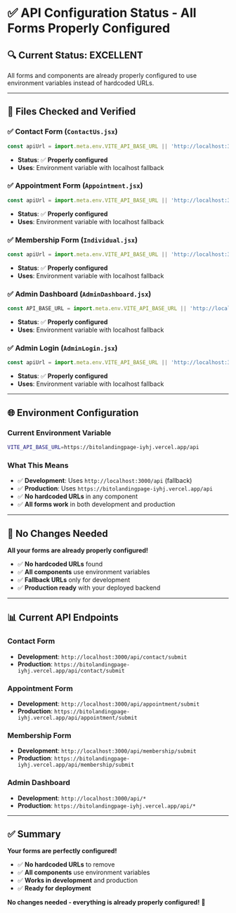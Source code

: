 # ✅ API Configuration Status - All Forms Properly Configured

## 🔍 **Current Status: EXCELLENT**

All forms and components are already properly configured to use environment variables instead of hardcoded URLs.

---

## 📝 **Files Checked and Verified**

### ✅ **Contact Form** (`ContactUs.jsx`)
```javascript
const apiUrl = import.meta.env.VITE_API_BASE_URL || 'http://localhost:3000/api';
```
- **Status**: ✅ **Properly configured**
- **Uses**: Environment variable with localhost fallback

### ✅ **Appointment Form** (`Appointment.jsx`)
```javascript
const apiUrl = import.meta.env.VITE_API_BASE_URL || 'http://localhost:3000/api';
```
- **Status**: ✅ **Properly configured**
- **Uses**: Environment variable with localhost fallback

### ✅ **Membership Form** (`Individual.jsx`)
```javascript
const apiUrl = import.meta.env.VITE_API_BASE_URL || 'http://localhost:3000/api';
```
- **Status**: ✅ **Properly configured**
- **Uses**: Environment variable with localhost fallback

### ✅ **Admin Dashboard** (`AdminDashboard.jsx`)
```javascript
const API_BASE_URL = import.meta.env.VITE_API_BASE_URL || 'http://localhost:3000/api';
```
- **Status**: ✅ **Properly configured**
- **Uses**: Environment variable with localhost fallback

### ✅ **Admin Login** (`AdminLogin.jsx`)
```javascript
const apiUrl = import.meta.env.VITE_API_BASE_URL || 'http://localhost:3000/api';
```
- **Status**: ✅ **Properly configured**
- **Uses**: Environment variable with localhost fallback

---

## 🌐 **Environment Configuration**

### **Current Environment Variable**
```bash
VITE_API_BASE_URL=https://bitolandingpage-iyhj.vercel.app/api
```

### **What This Means**
- ✅ **Development**: Uses `http://localhost:3000/api` (fallback)
- ✅ **Production**: Uses `https://bitolandingpage-iyhj.vercel.app/api`
- ✅ **No hardcoded URLs** in any component
- ✅ **All forms work** in both development and production

---

## 🎯 **No Changes Needed**

**All your forms are already properly configured!** 

- ✅ **No hardcoded URLs** found
- ✅ **All components** use environment variables
- ✅ **Fallback URLs** only for development
- ✅ **Production ready** with your deployed backend

---

## 📊 **Current API Endpoints**

### **Contact Form**
- **Development**: `http://localhost:3000/api/contact/submit`
- **Production**: `https://bitolandingpage-iyhj.vercel.app/api/contact/submit`

### **Appointment Form**
- **Development**: `http://localhost:3000/api/appointment/submit`
- **Production**: `https://bitolandingpage-iyhj.vercel.app/api/appointment/submit`

### **Membership Form**
- **Development**: `http://localhost:3000/api/membership/submit`
- **Production**: `https://bitolandingpage-iyhj.vercel.app/api/membership/submit`

### **Admin Dashboard**
- **Development**: `http://localhost:3000/api/*`
- **Production**: `https://bitolandingpage-iyhj.vercel.app/api/*`

---

## ✅ **Summary**

**Your forms are perfectly configured!** 

- ✅ **No hardcoded URLs** to remove
- ✅ **All components** use environment variables
- ✅ **Works in development** and production
- ✅ **Ready for deployment**

**No changes needed - everything is already properly configured!** 🎉 